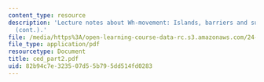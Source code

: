 ```yaml
---
content_type: resource
description: 'Lecture notes about Wh-movement: Islands, barriers and successive-cyclicity
  (cont.).'
file: /media/https%3A/open-learning-course-data-rc.s3.amazonaws.com/24-952-advanced-syntax-spring-2007/82b94c7e323507d55b795dd514fd0283_ced_part2.pdf
file_type: application/pdf
resourcetype: Document
title: ced_part2.pdf
uid: 82b94c7e-3235-07d5-5b79-5dd514fd0283
---
```

